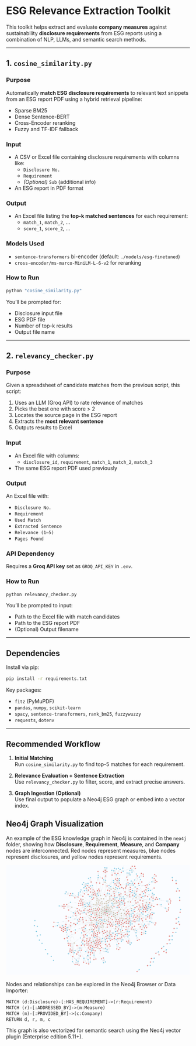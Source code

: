 # ESG Relevance Extraction Toolkit

This toolkit helps extract and evaluate **company measures** against sustainability **disclosure requirements** from ESG reports using a combination of NLP, LLMs, and semantic search methods.

---

## 1. `cosine_similarity.py`

### Purpose
Automatically **match ESG disclosure requirements** to relevant text snippets from an ESG report PDF using a hybrid retrieval pipeline:
- Sparse BM25
- Dense Sentence-BERT
- Cross-Encoder reranking
- Fuzzy and TF-IDF fallback

### Input
- A CSV or Excel file containing disclosure requirements with columns like:
  - `Disclosure No.`
  - `Requirement`
  - *(Optional)* `Sub` (additional info)
- An ESG report in PDF format

### Output
- An Excel file listing the **top-k matched sentences** for each requirement:
  - `match_1`, `match_2`, ...
  - `score_1`, `score_2`, ...

### Models Used
- `sentence-transformers` bi-encoder (default: `./models/esg-finetuned`)
- `cross-encoder/ms-marco-MiniLM-L-6-v2` for reranking

### How to Run

```bash
python "cosine_similarity.py"
```

You’ll be prompted for:
- Disclosure input file
- ESG PDF file
- Number of top-k results
- Output file name

---

## 2. `relevancy_checker.py`

### Purpose
Given a spreadsheet of candidate matches from the previous script, this script:
1. Uses an LLM (Groq API) to rate relevance of matches
2. Picks the best one with score > 2
3. Locates the source page in the ESG report
4. Extracts the **most relevant sentence**
5. Outputs results to Excel

### Input
- An Excel file with columns:  
  - `disclosure_id`, `requirement`, `match_1`, `match_2`, `match_3`
- The same ESG report PDF used previously

### Output
An Excel file with:
- `Disclosure No.`
- `Requirement`
- `Used Match`
- `Extracted Sentence`
- `Relevance (1–5)`
- `Pages Found`

### API Dependency
Requires a **Groq API key** set as `GROQ_API_KEY` in `.env`.

### How to Run

```bash
python relevancy_checker.py
```

You’ll be prompted to input:
- Path to the Excel file with match candidates
- Path to the ESG report PDF
- (Optional) Output filename

---

## Dependencies

Install via pip:

```bash
pip install -r requirements.txt
```

Key packages:
- `fitz` (PyMuPDF)
- `pandas`, `numpy`, `scikit-learn`
- `spacy`, `sentence-transformers`, `rank_bm25`, `fuzzywuzzy`
- `requests`, `dotenv`

---

## Recommended Workflow

1. **Initial Matching**  
   Run `cosine_similarity.py` to find top-5 matches for each requirement.

2. **Relevance Evaluation + Sentence Extraction**  
   Use `relevancy_checker.py` to filter, score, and extract precise answers.

3. **Graph Ingestion (Optional)**  
   Use final output to populate a Neo4j ESG graph or embed into a vector index.

## Neo4j Graph Visualization

An example of the ESG knowledge graph in Neo4j is contained in the `neo4j` folder, showing how **Disclosure**, **Requirement**, **Measure**, and **Company** nodes are interconnected. Red nodes represent measures, blue nodes represent disclosures, and yellow nodes represent requirements.

![Neo4j ESG Graph Visualization](docs/neo4j_graph_overview.png)

Nodes and relationships can be explored in the Neo4j Browser or Data Importer:

```
MATCH (d:Disclosure)-[:HAS_REQUIREMENT]->(r:Requirement)
MATCH (r)-[:ADDRESSED_BY]->(m:Measure)
MATCH (m)-[:PROVIDED_BY]->(c:Company)
RETURN d, r, m, c
```

This graph is also vectorized for semantic search using the Neo4j vector plugin (Enterprise edition 5.11+).
